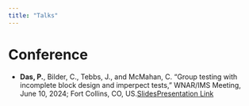 ```yaml
---
title: "Talks"
---
```

# Conference

- **Das, P.**, Bilder, C., Tebbs, J., and McMahan, C. “Group testing with incomplete block design and imperpect tests,” WNAR/IMS Meeting, June 10, 2024; Fort Collins, CO, US.[Slides](WNARPresentationFinalHandout.pdf)[Presentation Link](https://www.youtube.com/watch?v=qXxXXzCbhfE)
